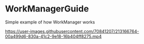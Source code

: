 # WorkManagerGuide
Simple example of how WorkManager works


https://user-images.githubusercontent.com/70841207/213166764-00a499d6-830a-41c2-9e18-16b404ff8275.mp4
